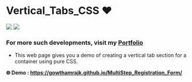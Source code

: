 # Vertical_Tabs_CSS ❤️

![](https://img.shields.io/github/languages/count/gowthamrajk/Vertical_Tabs_CSS)   ![](https://img.shields.io/github/languages/top/gowthamrajk/Vertical_Tabs_CSS)

### For more such developments, visit my [Portfolio](https://gowthamrajk.github.io/)

- This web page gives you a demo of creating a vertical tab section for a container using pure CSS.

**🌐 Demo : https://gowthamrajk.github.io/MultiStep_Registration_Form/**
